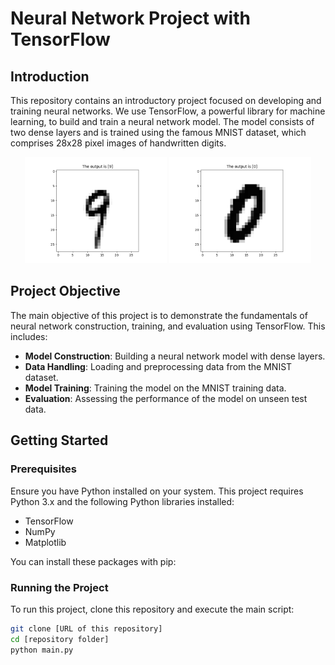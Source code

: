 # Neural Network Project with TensorFlow

## Introduction

This repository contains an introductory project focused on developing and training neural networks. We use TensorFlow, a powerful library for machine learning, to build and train a neural network model. The model consists of two dense layers and is trained using the famous MNIST dataset, which comprises 28x28 pixel images of handwritten digits.

<p align="center">
  <img src="Results/Figure_1.png" alt="Gráfico de Velocidade 1" width="45%" />
  <img src="Results/Figure_2.png" alt="Gráfico de Velocidade 2" width="45%" />
</p>

## Project Objective

The main objective of this project is to demonstrate the fundamentals of neural network construction, training, and evaluation using TensorFlow. This includes:

- **Model Construction**: Building a neural network model with dense layers.
- **Data Handling**: Loading and preprocessing data from the MNIST dataset.
- **Model Training**: Training the model on the MNIST training data.
- **Evaluation**: Assessing the performance of the model on unseen test data.

## Getting Started

### Prerequisites

Ensure you have Python installed on your system. This project requires Python 3.x and the following Python libraries installed:

- TensorFlow
- NumPy
- Matplotlib

You can install these packages with pip:

### Running the Project

To run this project, clone this repository and execute the main script:

```bash
git clone [URL of this repository]
cd [repository folder]
python main.py
